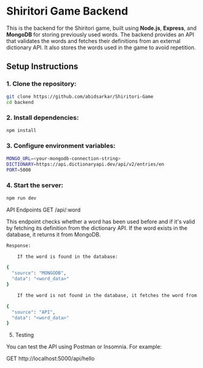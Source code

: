 # Shiritori Game Backend

This is the backend for the Shiritori game, built using **Node.js**, **Express**, and **MongoDB** for storing previously used words. The backend provides an API that validates the words and fetches their definitions from an external dictionary API. It also stores the words used in the game to avoid repetition.

## Setup Instructions

### 1. Clone the repository:

```bash
git clone https://github.com/abidsarkar/Shiritori-Game
cd backend
```
### 2. Install dependencies:
```bash
npm install
```
### 3.  Configure environment variables:
```bash
MONGO_URL=<your-mongodb-connection-string>
DICTIONARY=https://api.dictionaryapi.dev/api/v2/entries/en
PORT=5000
```
### 4.   Start the server:
```bash
npm run dev
```
API Endpoints
GET /api/:word

This endpoint checks whether a word has been used before and if it's valid by fetching its definition from the dictionary API. If the word exists in the database, it returns it from MongoDB.
```bash
Response:

    If the word is found in the database:

{
  "source": "MONGODB",
  "data": "<word_data>"
}

    If the word is not found in the database, it fetches the word from the dictionary API and stores it in the database.

{
  "source": "API",
  "data": "<word_data>"
}
```
5. Testing

You can test the API using Postman or Insomnia. For example:

GET http://localhost:5000/api/hello